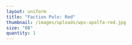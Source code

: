 ```yaml
---
layout: uniform
title: "Faction Polo: Red"
thumbnail: /images/uploads/wps-upolfa-red.jpg
size: "08"
quantity: 1
---
```

